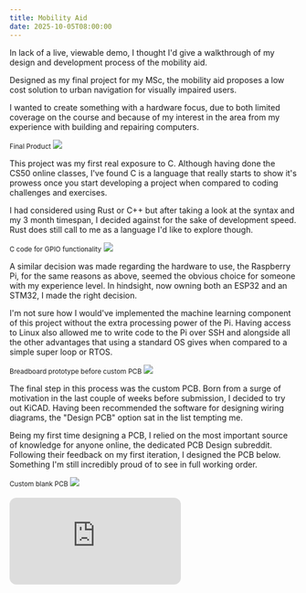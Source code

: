 ```yaml
---
title: Mobility Aid
date: 2025-10-05T08:00:00
---
```


In lack of a live, viewable demo, I thought I'd give a walkthrough of my design and development process of the mobility aid.

Designed as my final project for my MSc, the mobility aid proposes a low cost solution to urban navigation for visually impaired users.


I wanted to create something with a hardware focus, due to both limited coverage on the course and because of my interest in the area from my experience with building and repairing computers.

<div className="blogImage">
    <span><small>Final Product</small></span>
    <img src="https://d13prx4uxyzd87.cloudfront.net/product.jpeg"></img>
</div>

This project was my first real exposure to C. Although having done the CS50 online classes, I've found C is a language that really starts to show it's prowess once you start developing a project when compared to coding challenges and exercises. 


I had considered using Rust or C++ but after taking a look at the syntax and my 3 month timespan, I decided against for the sake of development speed. Rust does still call to me as a language I'd like to explore though.

<div className="blogImageCode">
    <span><small>C code for GPIO functionality</small></span>
    <img src="https://d13prx4uxyzd87.cloudfront.net/bitshift.png"></img>
</div>

A similar decision was made regarding the hardware to use, the Raspberry Pi, for the same reasons as above, seemed the obvious choice for someone with my experience level. In hindsight, now owning both an ESP32 and an STM32, I made the right decision. 


I'm not sure how I would've implemented the machine learning component of this project without the extra processing power of the Pi. Having access to Linux also allowed me to write code to the Pi over SSH and alongside all the other advantages that using a standard OS gives when compared to a simple super loop or RTOS.

<div className="blogImage">
    <span><small>Breadboard prototype before custom PCB</small></span>
    <img src="https://d13prx4uxyzd87.cloudfront.net/prototype.jpeg"></img>
</div>

The final step in this process was the custom PCB. Born from a surge of motivation in the last couple of weeks before submission, I decided to try out KiCAD. Having been recommended the software for designing wiring diagrams, the "Design PCB" option sat in the list tempting me. 

Being my first time designing a PCB, I relied on the most important source of knowledge for anyone online, the dedicated PCB Design subreddit. Following their feedback on my first iteration, I designed the PCB below. Something I'm still incredibly proud of to see in full working order. 

<div className="blogImage">
    <span><small>Custom blank PCB</small></span>
    <img src="https://d13prx4uxyzd87.cloudfront.net/empty-pcb.jpeg"></img>
</div>

  
<br>
<div className = "spotifyEmbed">
<iframe 
style="border-radius:12px" 
src="https://open.spotify.com/embed/track/6PaSOin7Y9GnXRZ5U5sMsv?utm_source=generator"
height="152" 
frameBorder="0" 
allowfullscreen="" 
allow="autoplay; clipboard-write; encrypted-media; fullscreen; picture-in-picture" 
loading="lazy">
</iframe>
</div>
